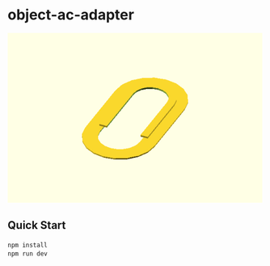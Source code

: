 # object-ac-adapter

![](./dist/index.png?raw=true)

## Quick Start

```sh
npm install
npm run dev
```
  
